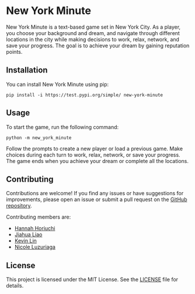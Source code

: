 # New York Minute

New York Minute is a text-based game set in New York City. As a player, you choose your background and dream, and navigate through different locations in the city while making decisions to work, relax, network, and save your progress. The goal is to achieve your dream by gaining reputation points.

## Installation

You can install New York Minute using pip:

    pip install -i https://test.pypi.org/simple/ new-york-minute

## Usage

To start the game, run the following command:

    python -m new_york_minute

Follow the prompts to create a new player or load a previous game. Make choices during each turn to work, relax, network, or save your progress. The game ends when you achieve your dream or complete all the locations.

## Contributing

Contributions are welcome! If you find any issues or have suggestions for improvements, please open an issue or submit a pull request on the [GitHub repository](https://github.com/software-students-spring2024/3-python-package-exercise-namelessss).

Contributing members are: 
* [Hannah Horiuchi](https://github.com/hah8236)
* [Jiahua Liao](https://github.com/Jiahuita)
* [Kevin Lin](https://github.com/Kalados)
* [Nicole Luzuriaga](https://github.com/nicjluz)

## License

This project is licensed under the MIT License. See the [LICENSE](LICENSE) file for details.